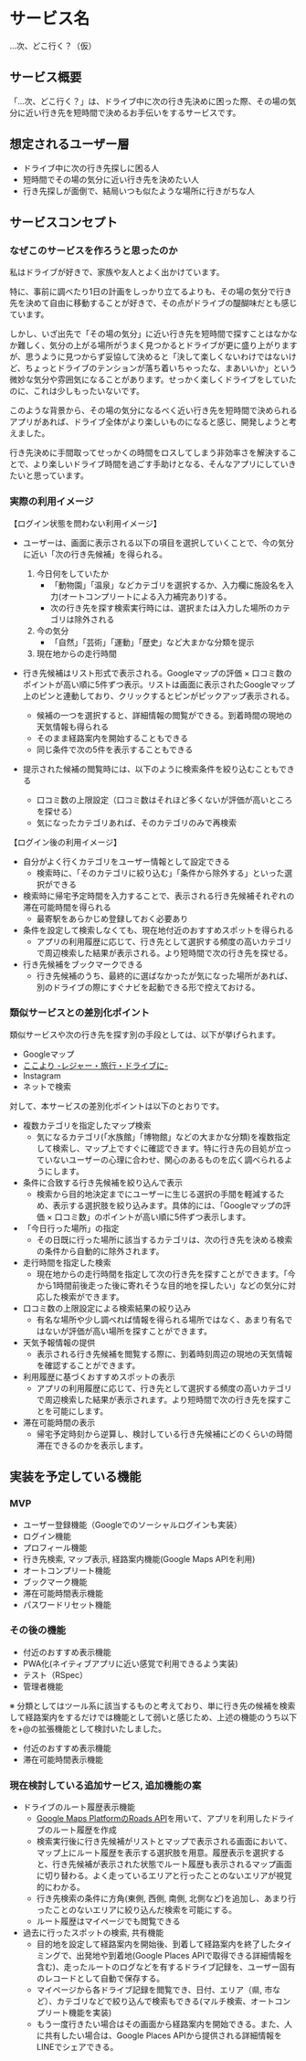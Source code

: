 # サービス名

...次、どこ行く？（仮）

## サービス概要

「...次、どこ行く？」は、ドライブ中に次の行き先決めに困った際、その場の気分に近い行き先を短時間で決めるお手伝いをするサービスです。

## 想定されるユーザー層
- ドライブ中に次の行き先探しに困る人
- 短時間でその場の気分に近い行き先を決めたい人
- 行き先探しが面倒で、結局いつも似たような場所に行きがちな人 
  
## サービスコンセプト
### なぜこのサービスを作ろうと思ったのか

私はドライブが好きで、家族や友人とよく出かけています。

特に、事前に調べたり1日の計画をしっかり立てるよりも、その場の気分で行き先を決めて自由に移動することが好きで、その点がドライブの醍醐味だとも感じています。

しかし、いざ出先で「その場の気分」に近い行き先を短時間で探すことはなかなか難しく、気分の上がる場所がうまく見つかるとドライブが更に盛り上がりますが、思うように見つからず妥協して決めると「決して楽しくないわけではないけど、ちょっとドライブのテンションが落ち着いちゃったな、まあいいか」という微妙な気分や雰囲気になることがあります。せっかく楽しくドライブをしていたのに、これは少しもったいないです。

このような背景から、その場の気分になるべく近い行き先を短時間で決められるアプリがあれば、ドライブ全体がより楽しいものになると感じ、開発しようと考えました。

行き先決めに手間取ってせっかくの時間をロスしてしまう非効率さを解決することで、より楽しいドライブ時間を過ごす手助けとなる、そんなアプリにしていきたいと思っています。

### 実際の利用イメージ
【ログイン状態を問わない利用イメージ】

- ユーザーは、画面に表示される以下の項目を選択していくことで、今の気分に近い「次の行き先候補」を得られる。
    1. 今日何をしていたか
        - 「動物園」「温泉」などカテゴリを選択するか、入力欄に施設名を入力(オートコンプリートによる入力補完あり)する。
        - 次の行き先を探す検索実行時には、選択または入力した場所のカテゴリは除外される
    2. 今の気分
        - 「自然」「芸術」「運動」「歴史」など大まかな分類を提示
    3. 現在地からの走行時間
    
- 行き先候補はリスト形式で表示される。Googleマップの評価 × 口コミ数のポイントが高い順に5件ずつ表示。リストは画面に表示されたGoogleマップ上のピンと連動しており、クリックするとピンがピックアップ表示される。
    - 候補の一つを選択すると、詳細情報の閲覧ができる。到着時間の現地の天気情報も得られる
    - そのまま経路案内を開始することもできる
    - 同じ条件で次の5件を表示することもできる
      
- 提示された候補の閲覧時には、以下のように検索条件を絞り込むこともできる
    - 口コミ数の上限設定（口コミ数はそれほど多くないが評価が高いところを探せる）
    - 気になったカテゴリあれば、そのカテゴリのみで再検索

【ログイン後の利用イメージ】

- 自分がよく行くカテゴリをユーザー情報として設定できる
    - 検索時に、「そのカテゴリに絞り込む」「条件から除外する」といった選択ができる
- 検索時に帰宅予定時間を入力することで、表示される行き先候補それぞれの滞在可能時間を得られる
    - 最寄駅をあらかじめ登録しておく必要あり
- 条件を設定して検索しなくても、現在地付近のおすすめスポットを得られる
    - アプリの利用履歴に応じて、行き先として選択する頻度の高いカテゴリで周辺検索した結果が表示される。より短時間で次の行き先を探せる。
- 行き先候補をブックマークできる
    - 行き先候補のうち、最終的に選ばなかったが気になった場所があれば、別のドライブの際にすぐナビを起動できる形で控えておける。

### 類似サービスとの差別化ポイント
類似サービスや次の行き先を探す別の手段としては、以下が挙げられます。

- Googleマップ
- [ここより -レジャー・旅行・ドライブに- ](https://apps.apple.com/jp/app/%E3%81%93%E3%81%93%E3%82%88%E3%82%8A-%E3%83%AC%E3%82%B8%E3%83%A3%E3%83%BC-%E6%97%85%E8%A1%8C-%E3%83%89%E3%83%A9%E3%82%A4%E3%83%96%E3%81%AB/id1619728475)
- Instagram
- ネットで検索

対して、本サービスの差別化ポイントは以下のとおりです。

- 複数カテゴリを指定したマップ検索
    - 気になるカテゴリ(「水族館」「博物館」などの大まかな分類)を複数指定して検索し、マップ上ですぐに確認できます。特に行き先の目処が立っていないユーザーの心理に合わせ、関心のあるものを広く調べられるようにします。
- 条件に合致する行き先候補を絞り込んで表示
    - 検索から目的地決定までにユーザーに生じる選択の手間を軽減するため、表示する選択肢を絞り込みます。具体的には、「Googleマップの評価 × 口コミ数」のポイントが高い順に5件ずつ表示します。
- 「今日行った場所」の指定
    - その日既に行った場所に該当するカテゴリは、次の行き先を決める検索の条件から自動的に除外されます。
- 走行時間を指定した検索
    - 現在地からの走行時間を指定して次の行き先を探すことができます。「今から1時間前後走った後に寄れそうな目的地を探したい」などの気分に対応した検索ができます。
- 口コミ数の上限設定による検索結果の絞り込み
    - 有名な場所や少し調べれば情報を得られる場所ではなく、あまり有名ではないが評価が高い場所を探すことができます。
- 天気予報情報の提供
    - 表示される行き先候補を閲覧する際に、到着時刻周辺の現地の天気情報を確認することができます。
- 利用履歴に基づくおすすめスポットの表示
    - アプリの利用履歴に応じて、行き先として選択する頻度の高いカテゴリで周辺検索した結果が表示されます。より短時間で次の行き先を探すことを可能にします。
- 滞在可能時間の表示
    - 帰宅予定時刻から逆算し、検討している行き先候補にどのくらいの時間滞在できるのかを表示します。

## 実装を予定している機能

### MVP

- ユーザー登録機能（Googleでのソーシャルログインも実装）
- ログイン機能
- プロフィール機能
- 行き先検索, マップ表示, 経路案内機能(Google Maps APIを利用)
- オートコンプリート機能
- ブックマーク機能
- 滞在可能時間表示機能
- パスワードリセット機能

### その後の機能

- 付近のおすすめ表示機能
- PWA化(ネイティブアプリに近い感覚で利用できるよう実装)
- テスト（RSpec）
- 管理者機能
    
※ 分類としてはツール系に該当するものと考えており、単に行き先の候補を検索して経路案内をするだけでは機能として弱いと感じため、上述の機能のうち以下を+@の拡張機能として検討いたしました。

- 付近のおすすめ表示機能
- 滞在可能時間表示機能

### 現在検討している追加サービス, 追加機能の案
- ドライブのルート履歴表示機能
  - [Google Maps PlatformのRoads API](https://developers.google.com/maps/documentation/roads?_gl=1*4d0y1p*_ga*Mjg1MzE2ODE1OC4xNjk1NzEzMzY0*_ga_NRWSTWS78N*MTY5OTI3MzMzNS4xMy4xLjE2OTkyNzMzNTEuMC4wLjA.&hl=ja)を用いて、アプリを利用したドライブのルート履歴を作成
  - 検索実行後に行き先候補がリストとマップで表示される画面において、マップ上にルート履歴を表示する選択肢を用意。履歴表示を選択すると、行き先候補が表示された状態でルート履歴も表示されるマップ画面に切り替わる。よく走っているエリアと行ったことのないエリアが視覚的にわかる。
  - 行き先検索の条件に方角(東側, 西側, 南側, 北側など)を追加し、あまり行ったことのないエリアに絞り込んだ検索を可能にする。
  - ルート履歴はマイページでも閲覧できる
- 過去に行ったスポットの検索, 共有機能
  - 目的地を設定して経路案内を開始後、到着して経路案内を終了したタイミングで、出発地や到着地(Google Places APIで取得できる詳細情報を含む)、走ったルートのログなどを有するドライブ記録を、ユーザー固有のレコードとして自動で保存する。
  - マイページから各ドライブ記録を閲覧でき、日付、エリア（県, 市など）、カテゴリなどで絞り込んで検索もできる(マルチ検索、オートコンプリート機能を実装)
  - もう一度行きたい場合はその画面から経路案内を開始できる。また、人に共有したい場合は、Google Places APIから提供される詳細情報をLINEでシェアできる。

